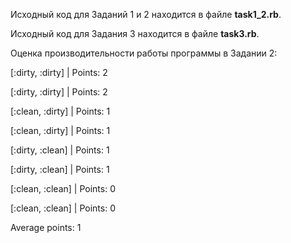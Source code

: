 Исходный код для Заданий 1 и 2 находится в файле **task1_2.rb**.

Исходный код для Задания 3 находится в файле **task3.rb**.

Оценка производительности работы программы в Задании 2:

[:dirty, :dirty] | Points: 2

[:dirty, :dirty] | Points: 2

[:clean, :dirty] | Points: 1

[:clean, :dirty] | Points: 1

[:dirty, :clean] | Points: 1

[:dirty, :clean] | Points: 1

[:clean, :clean] | Points: 0

[:clean, :clean] | Points: 0

Average points: 1
